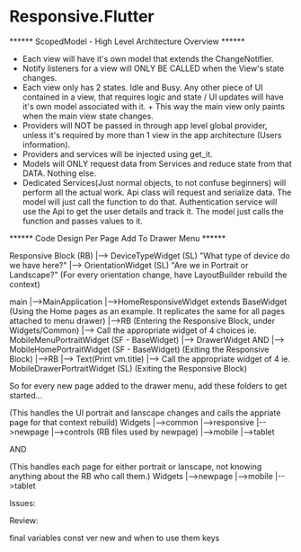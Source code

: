 # Responsive.Flutter

****** ScopedModel - High Level Architecture Overview ******

+ Each view will have it's own model that extends the ChangeNotifier.
+ Notify listeners for a view will ONLY BE CALLED when the View's state changes.
+ Each view only has 2 states. Idle and Busy. Any other piece of UI contained in a view, that requires logic and state / UI updates will have it's own model associated with it. + This way the main view only paints when the main view state changes.
+ Providers will NOT be passed in through app level global provider, unless it's required by more than 1 view in the app architecture (Users information).
+ Providers and services will be injected using get_it.
+ Models will ONLY request data from Services and reduce state from that DATA. Nothing else.
+ Dedicated Services(Just normal objects, to not confuse beginners) will perform all the actual work. Api class will request and serialize data. 
  The model will just call the function to do that. Authentication service will use the Api to get the user details and track it. 
  The model just calls the function and passes values to it.

****** Code Design Per Page Add To Drawer Menu ******

Responsive Block (RB) 
	|--> DeviceTypeWidget (SL) "What type of device do we have here?"
	|--> OrientationWidget (SL) "Are we in Portrait or Landscape?"
	(For every orientation change, have LayoutBuilder rebuild the context)

main
|-->MainApplication
	|-->HomeResponsiveWidget extends BaseWidget<HomeViewModel> (Using the Home pages as an example.  It replicates the same for all pages attached to menu drawer)
		|-->RB (Entering the Responsive Block, under Widgets/Common) 
			|--> Call the appropriate widget of 4 choices ie. MobileMenuPortraitWidget (SF - BaseWidget<HomeViewModel>)
				|--> DrawerWidget              AND                |--> MobileHomePortraitWidget (SF - BaseWidget<HomeViewModel>) (Exiting the Responsive Block)
					|-->RB			  	             	|--> Text(Print vm.title)
					     |--> Call the appropriate widget of 4 ie. MobileDrawerPortraitWidget (SL) (Exiting the Responsive Block)
							
So for every new page added to the drawer menu, add these folders to get started...

(This handles the UI portrait and lanscape changes and calls the appriate page for that context rebuild)
Widgets
  |-->common
    |-->responsive
      |-->newpage
        |-->controls (RB files used by newpage)
        |-->mobile
        |-->tablet
    
AND

(This handles each page for either portrait or lanscape, not knowing anything about the RB who call them.)
Widgets
  |-->newpage
    |-->mobile
    |-->tablet

Issues:

Review:

final variables
const ver new and when to use them
keys
